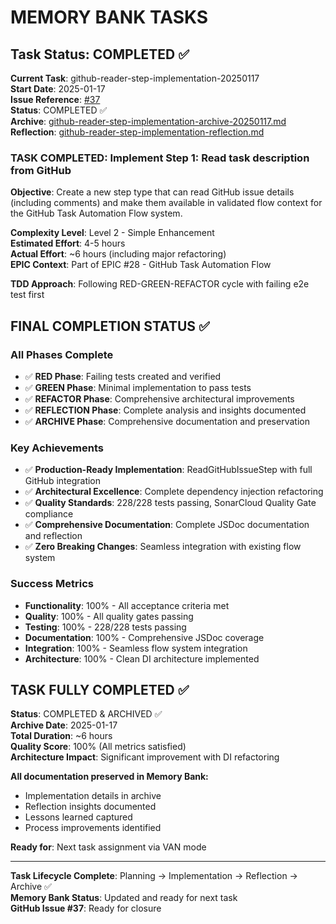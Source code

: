 # MEMORY BANK TASKS

## Task Status: COMPLETED ✅

**Current Task**: github-reader-step-implementation-20250117  
**Start Date**: 2025-01-17  
**Issue Reference**: [#37](https://github.com/ondatra-ai/flow-test/issues/37)  
**Status**: COMPLETED ✅  
**Archive**: [github-reader-step-implementation-archive-20250117.md](archive/github-reader-step-implementation-archive-20250117.md)  
**Reflection**: [github-reader-step-implementation-reflection.md](reflection/github-reader-step-implementation-reflection.md)

### TASK COMPLETED: Implement Step 1: Read task description from GitHub

**Objective**: Create a new step type that can read GitHub issue details (including comments) and make them available in validated flow context for the GitHub Task Automation Flow system.

**Complexity Level**: Level 2 - Simple Enhancement  
**Estimated Effort**: 4-5 hours  
**Actual Effort**: ~6 hours (including major refactoring)  
**EPIC Context**: Part of EPIC #28 - GitHub Task Automation Flow

**TDD Approach**: Following RED-GREEN-REFACTOR cycle with failing e2e test first

## FINAL COMPLETION STATUS ✅

### All Phases Complete

- ✅ **RED Phase**: Failing tests created and verified
- ✅ **GREEN Phase**: Minimal implementation to pass tests
- ✅ **REFACTOR Phase**: Comprehensive architectural improvements
- ✅ **REFLECTION Phase**: Complete analysis and insights documented
- ✅ **ARCHIVE Phase**: Comprehensive documentation and preservation

### Key Achievements

- ✅ **Production-Ready Implementation**: ReadGitHubIssueStep with full GitHub integration
- ✅ **Architectural Excellence**: Complete dependency injection refactoring
- ✅ **Quality Standards**: 228/228 tests passing, SonarCloud Quality Gate compliance
- ✅ **Comprehensive Documentation**: Complete JSDoc documentation and reflection
- ✅ **Zero Breaking Changes**: Seamless integration with existing flow system

### Success Metrics

- **Functionality**: 100% - All acceptance criteria met
- **Quality**: 100% - All quality gates passing
- **Testing**: 100% - 228/228 tests passing
- **Documentation**: 100% - Comprehensive JSDoc coverage
- **Integration**: 100% - Seamless flow system integration
- **Architecture**: 100% - Clean DI architecture implemented

## TASK FULLY COMPLETED ✅

**Status**: COMPLETED & ARCHIVED ✅  
**Archive Date**: 2025-01-17  
**Total Duration**: ~6 hours  
**Quality Score**: 100% (All metrics satisfied)  
**Architecture Impact**: Significant improvement with DI refactoring

**All documentation preserved in Memory Bank:**

- Implementation details in archive
- Reflection insights documented
- Lessons learned captured
- Process improvements identified

**Ready for**: Next task assignment via VAN mode

---

**Task Lifecycle Complete**: Planning → Implementation → Reflection → Archive ✅  
**Memory Bank Status**: Updated and ready for next task  
**GitHub Issue #37**: Ready for closure
